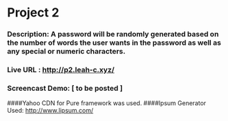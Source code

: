 # Project 2
### Description: A password will be randomly generated based on the number of words the user wants in the password as well as any special or numeric characters.
### Live URL : http://p2.leah-c.xyz/
### Screencast Demo: [ to be posted ]

####Yahoo CDN for Pure framework was used.
####Ipsum Generator Used: http://www.lipsum.com/